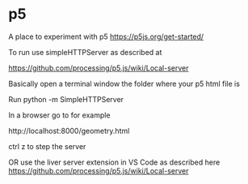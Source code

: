 # p5
A place to experiment with p5 https://p5js.org/get-started/

To run use simpleHTTPServer as described at

https://github.com/processing/p5.js/wiki/Local-server

Basically open a terminal window the folder where your p5 html file is

Run 
python -m SimpleHTTPServer

In a browser go to for example

http://localhost:8000/geometry.html

ctrl z to step the server

OR use the liver server extension in VS Code as described here
https://github.com/processing/p5.js/wiki/Local-server

